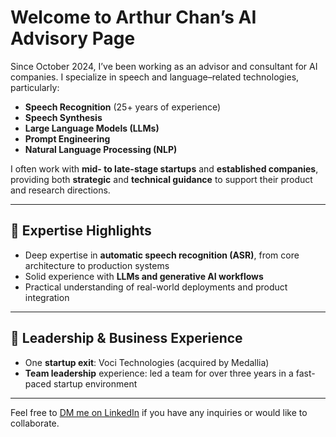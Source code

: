 # Welcome to Arthur Chan’s AI Advisory Page

Since October 2024, I’ve been working as an advisor and consultant for AI companies. I specialize in speech and language–related technologies, particularly:

- **Speech Recognition** (25+ years of experience)
- **Speech Synthesis**
- **Large Language Models (LLMs)**
- **Prompt Engineering**
- **Natural Language Processing (NLP)**

I often work with **mid- to late-stage startups** and **established companies**, providing both **strategic** and **technical guidance** to support their product and research directions.

---

## 🧠 Expertise Highlights

- Deep expertise in **automatic speech recognition (ASR)**, from core architecture to production systems  
- Solid experience with **LLMs and generative AI workflows**  
- Practical understanding of real-world deployments and product integration

---

## 🤝 Leadership & Business Experience

- One **startup exit**: Voci Technologies (acquired by Medallia)  
- **Team leadership** experience: led a team for over three years in a fast-paced startup environment  

---

Feel free to [DM me on LinkedIn](https://www.linkedin.com/in/arthchan2003/) if you have any inquiries or would like to collaborate.
